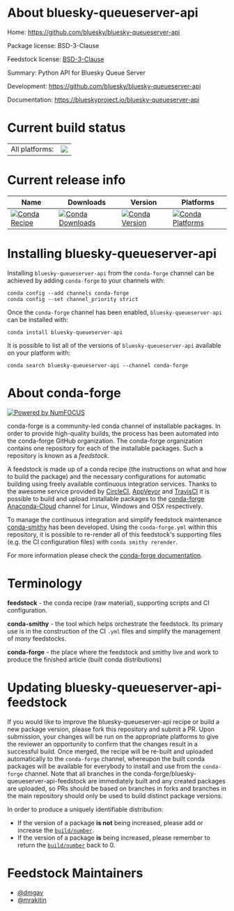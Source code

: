About bluesky-queueserver-api
=============================

Home: https://github.com/bluesky/bluesky-queueserver-api

Package license: BSD-3-Clause

Feedstock license: [BSD-3-Clause](https://github.com/conda-forge/bluesky-queueserver-api-feedstock/blob/master/LICENSE.txt)

Summary: Python API for Bluesky Queue Server

Development: https://github.com/bluesky/bluesky-queueserver-api

Documentation: https://blueskyproject.io/bluesky-queueserver-api

Current build status
====================


<table><tr><td>All platforms:</td>
    <td>
      <a href="https://dev.azure.com/conda-forge/feedstock-builds/_build/latest?definitionId=15563&branchName=master">
        <img src="https://dev.azure.com/conda-forge/feedstock-builds/_apis/build/status/bluesky-queueserver-api-feedstock?branchName=master">
      </a>
    </td>
  </tr>
</table>

Current release info
====================

| Name | Downloads | Version | Platforms |
| --- | --- | --- | --- |
| [![Conda Recipe](https://img.shields.io/badge/recipe-bluesky--queueserver--api-green.svg)](https://anaconda.org/conda-forge/bluesky-queueserver-api) | [![Conda Downloads](https://img.shields.io/conda/dn/conda-forge/bluesky-queueserver-api.svg)](https://anaconda.org/conda-forge/bluesky-queueserver-api) | [![Conda Version](https://img.shields.io/conda/vn/conda-forge/bluesky-queueserver-api.svg)](https://anaconda.org/conda-forge/bluesky-queueserver-api) | [![Conda Platforms](https://img.shields.io/conda/pn/conda-forge/bluesky-queueserver-api.svg)](https://anaconda.org/conda-forge/bluesky-queueserver-api) |

Installing bluesky-queueserver-api
==================================

Installing `bluesky-queueserver-api` from the `conda-forge` channel can be achieved by adding `conda-forge` to your channels with:

```
conda config --add channels conda-forge
conda config --set channel_priority strict
```

Once the `conda-forge` channel has been enabled, `bluesky-queueserver-api` can be installed with:

```
conda install bluesky-queueserver-api
```

It is possible to list all of the versions of `bluesky-queueserver-api` available on your platform with:

```
conda search bluesky-queueserver-api --channel conda-forge
```


About conda-forge
=================

[![Powered by
NumFOCUS](https://img.shields.io/badge/powered%20by-NumFOCUS-orange.svg?style=flat&colorA=E1523D&colorB=007D8A)](https://numfocus.org)

conda-forge is a community-led conda channel of installable packages.
In order to provide high-quality builds, the process has been automated into the
conda-forge GitHub organization. The conda-forge organization contains one repository
for each of the installable packages. Such a repository is known as a *feedstock*.

A feedstock is made up of a conda recipe (the instructions on what and how to build
the package) and the necessary configurations for automatic building using freely
available continuous integration services. Thanks to the awesome service provided by
[CircleCI](https://circleci.com/), [AppVeyor](https://www.appveyor.com/)
and [TravisCI](https://travis-ci.com/) it is possible to build and upload installable
packages to the [conda-forge](https://anaconda.org/conda-forge)
[Anaconda-Cloud](https://anaconda.org/) channel for Linux, Windows and OSX respectively.

To manage the continuous integration and simplify feedstock maintenance
[conda-smithy](https://github.com/conda-forge/conda-smithy) has been developed.
Using the ``conda-forge.yml`` within this repository, it is possible to re-render all of
this feedstock's supporting files (e.g. the CI configuration files) with ``conda smithy rerender``.

For more information please check the [conda-forge documentation](https://conda-forge.org/docs/).

Terminology
===========

**feedstock** - the conda recipe (raw material), supporting scripts and CI configuration.

**conda-smithy** - the tool which helps orchestrate the feedstock.
                   Its primary use is in the construction of the CI ``.yml`` files
                   and simplify the management of *many* feedstocks.

**conda-forge** - the place where the feedstock and smithy live and work to
                  produce the finished article (built conda distributions)


Updating bluesky-queueserver-api-feedstock
==========================================

If you would like to improve the bluesky-queueserver-api recipe or build a new
package version, please fork this repository and submit a PR. Upon submission,
your changes will be run on the appropriate platforms to give the reviewer an
opportunity to confirm that the changes result in a successful build. Once
merged, the recipe will be re-built and uploaded automatically to the
`conda-forge` channel, whereupon the built conda packages will be available for
everybody to install and use from the `conda-forge` channel.
Note that all branches in the conda-forge/bluesky-queueserver-api-feedstock are
immediately built and any created packages are uploaded, so PRs should be based
on branches in forks and branches in the main repository should only be used to
build distinct package versions.

In order to produce a uniquely identifiable distribution:
 * If the version of a package **is not** being increased, please add or increase
   the [``build/number``](https://docs.conda.io/projects/conda-build/en/latest/resources/define-metadata.html#build-number-and-string).
 * If the version of a package **is** being increased, please remember to return
   the [``build/number``](https://docs.conda.io/projects/conda-build/en/latest/resources/define-metadata.html#build-number-and-string)
   back to 0.

Feedstock Maintainers
=====================

* [@dmgav](https://github.com/dmgav/)
* [@mrakitin](https://github.com/mrakitin/)

